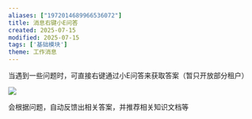 ```yaml
---
aliases: ["1972014689966536072"]
title: 消息右键小E问答
created: 2025-07-15
modified: 2025-07-15
tags: ['基础模块']
theme: 工作消息
---
```


当遇到一些问题时，可直接右键通过小E问答来获取答案（暂只开放部分租户）

![](https://myhelpdoc.oss-cn-heyuan.aliyuncs.com/mdimages/af71bc110d78e54d925a0c744c447665.jpg)

会根据问题，自动反馈出相关答案，并推荐相关知识文档等

